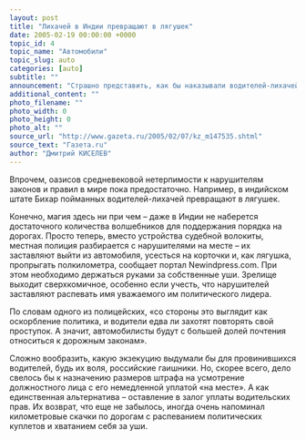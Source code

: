 ```yaml
---
layout: post
title: "Лихачей в Индии превращают в лягушек"
date: 2005-02-19 00:00:00 +0000
topic_id: 4
topic_name: "Автомобили"
topic_slug: auto
categories: [auto]
subtitle: ""
announcement: "Страшно представить, как бы наказывали водителей-лихачей во времена инквизиции. Не исключено, что за выезд на встречную их сжигали бы на костре, а за превышение скорости заковывали в колодки – на сколько километров превысил скорость, столько дней сиди на площади перед всем честным народом. Не понятно, стал ли бы от этого идеальным порядок на дорогах, но сдается, что нет. Ведьмы и еретики в средневековье не переводились – костры вовсю пылали, а колодки регулярно щелкали."
additional_content: ""
photo_filename: ""
photo_width: 0
photo_height: 0
photo_alt: ""
source_url: "http://www.gazeta.ru/2005/02/07/kz_m147535.shtml"
source_text: "Газета.ru"
author: "Дмитрий КИСЕЛЕВ"
---
```

Впрочем, оазисов средневековой нетерпимости к нарушителям законов и правил в мире пока предостаточно. Например, в индийском штате Бихар пойманных водителей-лихачей превращают в лягушек.

Конечно, магия здесь ни при чем – даже в Индии не наберется достаточного количества волшебников для поддержания порядка на дорогах. Просто теперь, вместо устройства судебной волокиты, местная полиция разбирается с нарушителями на месте – их заставляют выйти из автомобиля, усесться на корточки и, как лягушка, пропрыгать полкилометра, сообщает портал Newindpress.com. При этом необходимо держаться руками за собственные уши. Зрелище выходит сверхкомичное, особенно если учесть, что нарушителей заставляют распевать имя уважаемого им политического лидера.

По словам одного из полицейских, «со стороны это выглядит как оскорбление политика, и водители едва ли захотят повторять свой проступок. А значит, автомобилисты будут с большей долей почтения относиться к дорожным законам».

Сложно вообразить, какую экзекуцию выдумали бы для провинившихся водителей, будь их воля, российские гаишники. Но, скорее всего, дело свелось бы к назначению размеров штрафа на усмотрение должностного лица с его немедленной уплатой «на месте». А как единственная альтернатива – оставление в залог уплаты водительских прав. Их возврат, что еще не забылось, иногда очень напоминал километровые скачки по дорогам с распеванием политических куплетов и хватанием себя за уши.
